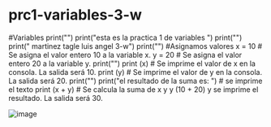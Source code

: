 # prc1-variables-3-w
#Variables
print("")
print("esta es la practica 1 de variables ")
print("")
print(" martinez tagle luis angel 3-w")
print("")
#Asignamos valores 
x = 10  # Se asigna el valor entero 10 a la variable x.
y = 20  # Se asigna el valor entero 20 a la variable y.
print("")
print (x) # Se imprime el valor de x en la consola. La salida será 10.
print (y) # Se imprime el valor de y en la consola. La salida será 20.
print("") 
print("el resultado de la suma es: ") # se imprime el texto 
print (x + y)  # Se calcula la suma de x y y (10 + 20) y se imprime el resultado. La salida será 30.

![image](https://github.com/user-attachments/assets/5a448093-f88b-4feb-9798-e946c20b6dd3)

